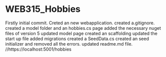 # WEB315_Hobbies
 Firstly initial commit.
 Creted an new webapplication.
 created a.gitignore.
 created a model folder and an hobbies.cs page
 added the necessary nuget files of version 5
 updated model page
 created an scaffolding
 updated the start up file
 added migrations
 created a SeedData.cs
 created an seed initializer and removed all the errors.
 updated readme.md file.
//https://localhost:5001/hobbies
